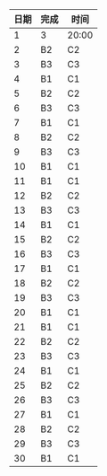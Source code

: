 日期 | 完成 | 时间
---------|----------|---------
 1 | 3| 20:00
 2 | B2 | C2
 3 | B3 | C3
 4 | B1 | C1
 5| B2 | C2
 6 | B3 | C3
 7 | B1 | C1
 8| B2 | C2
 9 | B3 | C3
 10 | B1 | C1
 11 | B1 | C1
 12 | B2 | C2
 13 | B3 | C3
 14 | B1 | C1
 15| B2 | C2
 16 | B3 | C3
 17 | B1 | C1
 18| B2 | C2
 19 | B3 | C3
 20 | B1 | C1
 21 | B1 | C1
 22 | B2 | C2
 23 | B3 | C3
 24 | B1 | C1
 25| B2 | C2
 26 | B3 | C3
 27 | B1 | C1
 28| B2 | C2
 29 | B3 | C3
 30 | B1 | C1
